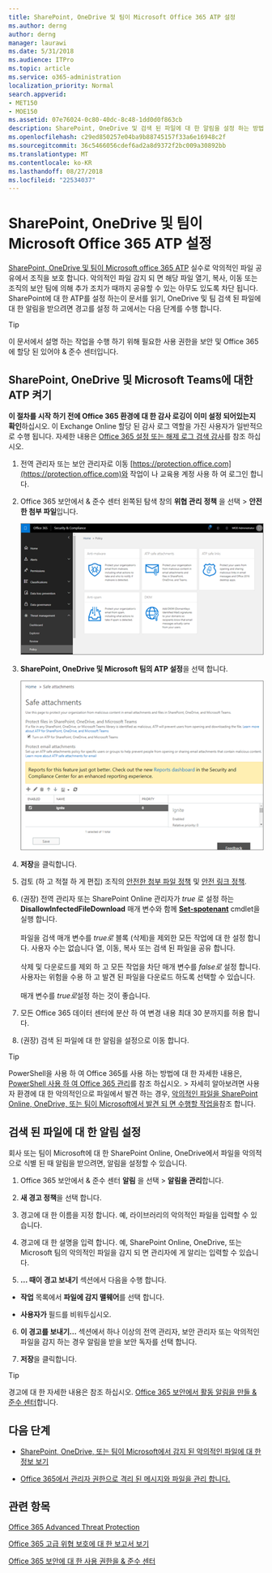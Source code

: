 ```yaml
---
title: SharePoint, OneDrive 및 팀이 Microsoft Office 365 ATP 설정
ms.author: derng
author: derng
manager: laurawi
ms.date: 5/31/2018
ms.audience: ITPro
ms.topic: article
ms.service: o365-administration
localization_priority: Normal
search.appverid:
- MET150
- MOE150
ms.assetid: 07e76024-0c80-40dc-8c48-1dd0d0f863cb
description: SharePoint, OneDrive 및 검색 된 파일에 대 한 알림을 설정 하는 방법을 포함 하 여 팀에 대 한 ATP를 설정 하는 방법에 알아봅니다.
ms.openlocfilehash: c29ed850257e04ba9b88745157f33a6e16948c2f
ms.sourcegitcommit: 36c5466056cdef6ad2a8d9372f2bc009a30892bb
ms.translationtype: MT
ms.contentlocale: ko-KR
ms.lasthandoff: 08/27/2018
ms.locfileid: "22534037"
---
```

# <a name="turn-on-office-365-atp-for-sharepoint-onedrive-and-microsoft-teams"></a>SharePoint, OneDrive 및 팀이 Microsoft Office 365 ATP 설정

[SharePoint, OneDrive 및 팀이 Microsoft office 365 ATP](atp-for-spo-odb-and-teams.md) 실수로 악의적인 파일 공유에서 조직을 보호 합니다. 악의적인 파일 감지 되 면 해당 파일 열기, 복사, 이동 또는 조직의 보안 팀에 의해 추가 조치가 때까지 공유할 수 있는 아무도 있도록 차단 됩니다. SharePoint에 대 한 ATP를 설정 하는이 문서를 읽기, OneDrive 및 팀 검색 된 파일에 대 한 알림을 받으려면 경고를 설정 하 고에서는 다음 단계를 수행 합니다. 
  
> [!TIP]
> 이 문서에서 설명 하는 작업을 수행 하기 위해 필요한 사용 권한을 보안 및 Office 365에 할당 된 있어야 &amp; 준수 센터입니다.
  
## <a name="turn-on-atp-for-sharepoint-onedrive-and-microsoft-teams"></a>SharePoint, OneDrive 및 Microsoft Teams에 대한 ATP 켜기

 **이 절차를 시작 하기 전에 Office 365 환경에 대 한 감사 로깅이 이미 설정 되어있는지 확인**하십시오. 이 Exchange Online 할당 된 감사 로그 역할을 가진 사용자가 일반적으로 수행 됩니다. 자세한 내용은 [Office 365 설정 또는 해제 로그 검색 감사](turn-audit-log-search-on-or-off.md)를 참조 하십시오.
  
1. 전역 관리자 또는 보안 관리자로 이동 [https://protection.office.com](https://protection.office.com)와 작업이 나 교육용 계정 사용 하 여 로그인 합니다.
    
2. Office 365 보안에서 &amp; 준수 센터 왼쪽된 탐색 창의 **위협 관리** **정책** 을 선택 \> **안전한 첨부 파일**입니다.
    
    ![보안에서 &amp; 준수 센터 위협 관리를 선택 \> 정책](media/08849c91-f043-4cd1-a55e-d440c86442f2.png)
  
3. **SharePoint, OneDrive 및 Microsoft 팀의 ATP 설정**을 선택 합니다.
    
    ![온라인으로 비즈니스용 OneDrive, Microsoft 팀의 SharePoint에 대 한 고급 위협 보호 설정](media/48cfaace-59cc-4e60-bf86-05ff6b99bdbf.png)
  
4. **저장**을 클릭합니다.
    
5. 검토 (하 고 적절 하 게 편집) 조직의 [안전한 첨부 파일 정책](set-up-atp-safe-attachments-policies.md) 및 [안전 링크 정책](set-up-atp-safe-links-policies.md).
    
6. (권장) 전역 관리자 또는 SharePoint Online 관리자가 *true* 로 설정 하는 **DisallowInfectedFileDownload** 매개 변수와 함께 **[Set-spotenant](https://docs.microsoft.com/powershell/module/sharepoint-online/Set-SPOTenant?view=sharepoint-ps)** cmdlet을 실행 합니다. </br></br>파일을 검색 매개 변수를 *true로* 블록 (삭제)을 제외한 모든 작업에 대 한 설정 합니다. 사용자 수는 없습니다 열, 이동, 복사 또는 검색 된 파일을 공유 합니다.</br></br>삭제 및 다운로드를 제외 하 고 모든 작업을 차단 매개 변수를 *false로* 설정 합니다. 사용자는 위험을 수용 하 고 발견 된 파일을 다운로드 하도록 선택할 수 있습니다.</br></br>매개 변수를 *true로*설정 하는 것이 좋습니다. 
   
7. 모든 Office 365 데이터 센터에 분산 하 여 변경 내용 최대 30 분까지를 허용 합니다.
    
8. (권장) 검색 된 파일에 대 한 알림을 설정으로 이동 합니다.
    
> [!TIP]
> PowerShell을 사용 하 여 Office 365를 사용 하는 방법에 대 한 자세한 내용은, [PowerShell 사용 하 여 Office 365 관리](https://docs.microsoft.com/office365/enterprise/powershell/manage-office-365-with-office-365-powershell)를 참조 하십시오. > 자세히 알아보려면 사용자 환경에 대 한 악의적인으로 파일에서 발견 하는 경우, [악의적인 파일을 SharePoint Online, OneDrive, 또는 팀이 Microsoft에서 발견 되 면 수행할 작업을](https://support.office.com/article/01e902ad-a903-4e0f-b093-1e1ac0c37ad2)참조 합니다. 
  
## <a name="set-up-alerts-for-detected-files"></a>검색 된 파일에 대 한 알림 설정

회사 또는 팀이 Microsoft에 대 한 SharePoint Online, OneDrive에서 파일을 악의적으로 식별 된 때 알림을 받으려면, 알림을 설정할 수 있습니다.
  
1. Office 365 보안에서 &amp; 준수 센터 **알림** 을 선택 \> **알림을 관리**합니다.
    
2. **새 경고 정책**을 선택 합니다.
    
3. 경고에 대 한 이름을 지정 합니다. 예, 라이브러리의 악의적인 파일을 입력할 수 있습니다.
    
4. 경고에 대 한 설명을 입력 합니다. 예, SharePoint Online, OneDrive, 또는 Microsoft 팀의 악의적인 파일을 감지 되 면 관리자에 게 알리는 입력할 수 있습니다.
    
5. **... 때이 경고 보내기** 섹션에서 다음을 수행 합니다. 
    
  - **작업** 목록에서 **파일에 감지 맬웨어**를 선택 합니다.
    
  - **사용자가** 필드를 비워두십시오. 
    
6. **이 경고를 보내기...** 섹션에서 하나 이상의 전역 관리자, 보안 관리자 또는 악의적인 파일을 감지 하는 경우 알림을 받을 보안 독자를 선택 합니다. 
    
7. **저장**을 클릭합니다.
    
> [!TIP]
> 경고에 대 한 자세한 내용은 참조 하십시오. [Office 365 보안에서 활동 알림을 만들 &amp; 준수 센터](create-activity-alerts.md)합니다. 
  
## <a name="next-steps"></a>다음 단계

- [SharePoint, OneDrive, 또는 팀이 Microsoft에서 감지 된 악의적인 파일에 대 한 정보 보기](malicious-files-detected-in-spo-odb-or-teams.md)
    
- [Office 365에서 관리자 권한으로 격리 된 메시지와 파일을 관리 합니다.](manage-quarantined-messages-and-files.md)
    
## <a name="related-topics"></a>관련 항목

[Office 365 Advanced Threat Protection](office-365-atp.md)
  
[Office 365 고급 위협 보호에 대 한 보고서 보기](view-reports-for-atp.md)
  
[Office 365 보안에 대 한 사용 권한을 &amp; 준수 센터](permissions-in-the-security-and-compliance-center.md)
  

